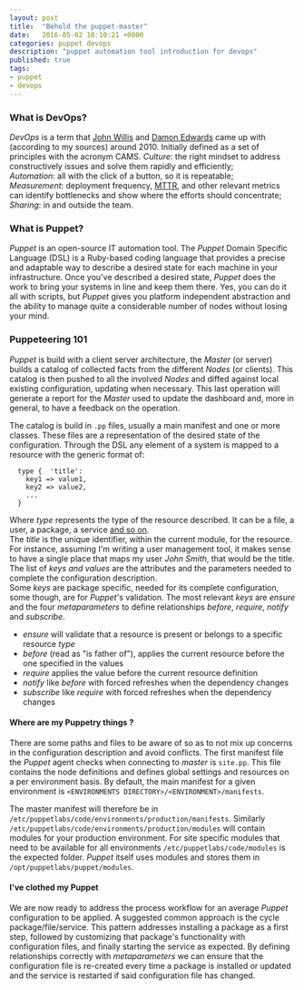 ```yaml
---
layout: post
title:  "Behold the puppet-master"
date:   2016-05-02 10:10:21 +0000
categories: puppet devops
description: "puppet automation tool introduction for devops"
published: true
tags:
- puppet
- devops
---
```


### What is DevOps?

_DevOps_ is a term that [John Willis][John Willis] and [Damon Edwards][Damon Edwards] came up with (according to my sources) around 2010. Initially defined as a set of principles with the acronym CAMS.
*Culture*: the right mindset to address constructively issues and solve them rapidly and efficiently;  
*Automation*: all with the click of a button, so it is repeatable;  
*Measurement*: deployment frequency, [MTTR][MTTR], and other relevant metrics can identify bottlenecks and show where the efforts should concentrate;  
*Sharing*: in and outside the team.

### What is Puppet?

_Puppet_ is an open-source IT automation tool. The _Puppet_ Domain Specific Language (DSL) is a Ruby-based coding language that provides a precise and adaptable way to describe a desired state for each machine in your infrastructure. Once you've described a desired state, _Puppet_ does the work to bring your systems in line and keep them there. Yes, you can do it all with scripts, but _Puppet_ gives you platform independent abstraction and the ability to manage quite a considerable number of nodes without losing your mind.

### Puppeteering 101

_Puppet_ is build with a client server architecture, the _Master_ (or server) builds a catalog of collected facts from the different _Nodes_ (or clients). This catalog is then pushed to all the involved _Nodes_ and diffed against local existing configuration, updating when necessary. This last operation will generate a report for the _Master_ used to update the dashboard and, more in general, to have a feedback on the operation.

The catalog is build in ```.pp``` files, usually a main manifest and one or more classes. These files are a representation of the desired state of the configuration. Through the DSL any element of a system is mapped to a resource with the generic format of:

```
  type {  'title':
    key1 => value1,
    key2 => value2,
    ...
  }
```

Where *type* represents the type of the resource described. It can be a file, a user, a package, a service [and so on][Puppet resource type].  
The *title* is the unique identifier, within the current module, for the resource. For instance, assuming I'm writing a user management tool, it makes sense to have a single place that maps my user _John Smith_, that would be the title.  
The list of *keys and values* are the attributes and the parameters needed to complete the configuration description.  
Some *keys* are package specific, needed for its complete configuration, some though, are for _Puppet_'s validation.
The most relevant *keys* are _ensure_ and the four *metaparameters* to define relationships _before_, _require_, _notify_ and _subscribe_.  

- _ensure_ will validate that a resource is present or belongs to a specific resource *type*
- _before_ (read as "is father of"), applies the current resource before the one specified in the values
- _require_ applies the value before the current resource definition
- _notify_ like _before_ with forced refreshes when the dependency changes
- _subscribe_ like _require_ with forced refreshes when the dependency changes

#### Where are my Puppetry things ?

There are some paths and files to be aware of so as to not mix up concerns in the configuration description and avoid conflicts. The first manifest file the _Puppet_ agent checks when connecting to _master_ is ```site.pp```. This file contains the node definitions and defines global settings and resources on a per environment basis. By default, the main manifest for a given environment is ```<ENVIRONMENTS DIRECTORY>/<ENVIRONMENT>/manifests```.  

The master manifest will therefore be in ```/etc/puppetlabs/code/environments/production/manifests```.
Similarly ```/etc/puppetlabs/code/environments/production/modules``` will contain modules for your production environment.
For site specific modules that need to be available for all environments ```/etc/puppetlabs/code/modules``` is the expected folder. _Puppet_ itself uses modules and stores them in ```/opt/puppetlabs/puppet/modules```.

#### I've clothed my Puppet

We are now ready to address the process workflow for an average _Puppet_ configuration to be applied.
A suggested common approach is the cycle package/file/service. This pattern addresses installing a package as a first step, followed by customizing that package's functionality with configuration files, and finally starting the service as expected.  By defining relationships correctly with *metaparameters* we can ensure that the configuration file is re-created every time a package is installed or updated and the service is restarted if said configuration file has changed.


[John Willis]:https://blog.docker.com/author/john-willis/
[Damon Edwards]:http://www.infoq.com/author/Damon-Edwards
[MTTR]:http://lmgtfy.com/?q=mttr
[Puppet learning vm]:https://puppet.com/download-learning-vm
[Puppet self paced training]:https://learn.puppet.com/category/self-paced-training
[Puppet architecture]:http://aosabook.org/en/puppet.html
[Puppet resource type]:https://docs.puppet.com/puppet/latest/reference/type.html
